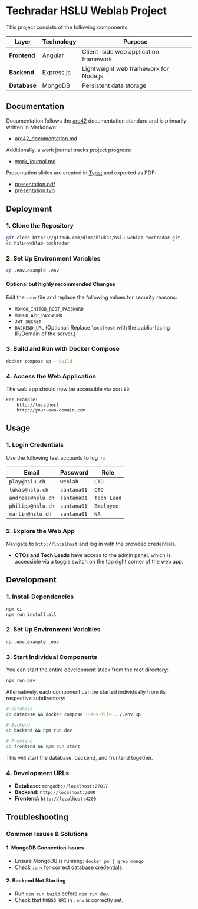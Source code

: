 # Techradar HSLU Weblab Project

This project consists of the following components:

| Layer        | Technology | Purpose                               |
| ------------ | ---------- | ------------------------------------- |
| **Frontend** | Angular    | Client-side web application framework |
| **Backend**  | Express.js | Lightweight web framework for Node.js |
| **Database** | MongoDB    | Persistent data storage               |

## Documentation

Documentation follows the [arc42](https://arc42.org/) documentation standard and is primarily written in Markdown:

- [arc42_documentation.md](docs/arc42_documentation.md)

Additionally, a work journal tracks project progress:

- [work_journal.md](docs/work_journal.md)

Presentation slides are created in [Typst](https://typst.app/home) and exported as PDF:

- [presentation.pdf](docs/presentation.pdf)
- [presentation.typ](docs/presentation.typ)

## Deployment

### 1. Clone the Repository

```bash
git clone https://github.com/dimschlukas/hslu-weblab-techradar.git
cd hslu-weblab-techradar
```

### 2. Set Up Environment Variables

```bash
cp .env.example .env
```

#### Optional but highly recommended Changes

Edit the `.env` file and replace the following values for security reasons:

- `MONGO_INITDB_ROOT_PASSWORD`
- `MONGO_APP_PASSWORD`
- `JWT_SECRET`
- `BACKEND_URL` (Optional: Replace `localhost` with the public-facing IP/Domain of the server.)

### 3. Build and Run with Docker Compose

```bash
docker compose up --build
```

### 4. Access the Web Application

The web app should now be accessible via port `80`:

```
For Example:
    http://localhost
    http://your-own-domain.com
```

## Usage

### 1. Login Credentials

Use the following test accounts to log in:

| Email             | Password    | Role        |
| ----------------- | ----------- | ----------- |
| `play@hslu.ch`    | `weblab`    | `CTO`       |
| `lukas@hslu.ch`   | `santana01` | `CTO`       |
| `andreas@hslu.ch` | `santana01` | `Tech Lead` |
| `philipp@hslu.ch` | `santana01` | `Employee`  |
| `martin@hslu.ch`  | `santana01` | `NA`        |

### 2. Explore the Web App

Navigate to `http://localhost` and log in with the provided credentials.

- **CTOs and Tech Leads** have access to the admin panel, which is accessible via a toggle switch on the top right corner of the web app.

## Development

### 1. Install Dependencies

```bash
npm ci
npm run install:all
```

### 2. Set Up Environment Variables

```bash
cp .env.example .env
```

### 3. Start Individual Components

You can start the entire development stack from the root directory:

```bash
npm run dev
```

Alternatively, each component can be started individually from its respective subdirectory:

```bash
# Database
cd database && docker compose --env-file ../.env up

# Backend
cd backend && npm run dev

# Frontend
cd frontend && npm run start
```

This will start the database, backend, and frontend together.

### 4. Development URLs

- **Database:** `mongodb://localhost:27017`
- **Backend:** `http://localhost:3000`
- **Frontend:** `http://localhost:4200`

## Troubleshooting

### Common Issues & Solutions

#### 1. MongoDB Connection Issues

- Ensure MongoDB is running: `docker ps | grep mongo`
- Check `.env` for correct database credentials.

#### 2. Backend Not Starting

- Run `npm run build` before `npm run dev`.
- Check that `MONGO_URI` in `.env` is correctly set.
